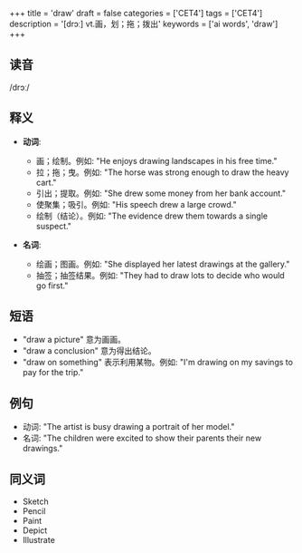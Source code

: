 +++
title = 'draw'
draft = false
categories = ['CET4']
tags = ['CET4']
description = '[drɔː] vt.画，划；拖；拨出'
keywords = ['ai words', 'draw']
+++

## 读音
/drɔː/

## 释义
- **动词**:
  - 画；绘制。例如: "He enjoys drawing landscapes in his free time."
  - 拉；拖；曳。例如: "The horse was strong enough to draw the heavy cart."
  - 引出；提取。例如: "She drew some money from her bank account."
  - 使聚集；吸引。例如: "His speech drew a large crowd."
  - 绘制（结论）。例如: "The evidence drew them towards a single suspect."

- **名词**:
  - 绘画；图画。例如: "She displayed her latest drawings at the gallery."
  - 抽签；抽签结果。例如: "They had to draw lots to decide who would go first."

## 短语
- "draw a picture" 意为画画。
- "draw a conclusion" 意为得出结论。
- "draw on something" 表示利用某物。例如: "I'm drawing on my savings to pay for the trip."

## 例句
- 动词: "The artist is busy drawing a portrait of her model."
- 名词: "The children were excited to show their parents their new drawings."

## 同义词
- Sketch
- Pencil
- Paint
- Depict
- Illustrate
